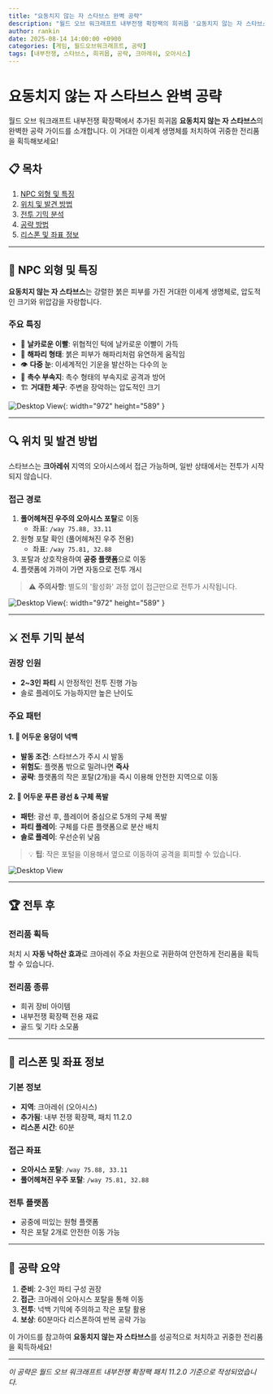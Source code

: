 ```yaml
---
title: "요동치지 않는 자 스타브스 완벽 공략"
description: "월드 오브 워크래프트 내부전쟁 확장팩의 희귀몹 '요동치지 않는 자 스타브스' 공략 가이드"
author: rankin
date: 2025-08-14 14:00:00 +0900
categories: [게임, 월드오브워크래프트, 공략]
tags: [내부전쟁, 스타브스, 희귀몹, 공략, 크아레쉬, 오아시스]
---
```


# 요동치지 않는 자 스타브스 완벽 공략

월드 오브 워크래프트 내부전쟁 확장팩에서 추가된 희귀몹 **요동치지 않는 자 스타브스**의 완벽한 공략 가이드를 소개합니다. 이 거대한 이세계 생명체를 처치하여 귀중한 전리품을 획득해보세요!

## 📋 목차

1. [NPC 외형 및 특징](#npc-외형-및-특징)
2. [위치 및 발견 방법](#위치-및-발견-방법)
3. [전투 기믹 분석](#전투-기믹-분석)
4. [공략 방법](#공략-방법)
5. [리스폰 및 좌표 정보](#리스폰-및-좌표-정보)

---

## 🎨 NPC 외형 및 특징

**요동치지 않는 자 스타브스**는 강렬한 붉은 피부를 가진 거대한 이세계 생명체로, 압도적인 크기와 위압감을 자랑합니다.

### 주요 특징
- 🦷 **날카로운 이빨**: 위협적인 턱에 날카로운 이빨이 가득
- 🌊 **해파리 형태**: 붉은 피부가 해파리처럼 유연하게 움직임
- 👁️ **다중 눈**: 이세계적인 기운을 발산하는 다수의 눈
- 🐙 **촉수 부속지**: 촉수 형태의 부속지로 공격과 방어
- 🏗️ **거대한 체구**: 주변을 장악하는 압도적인 크기

![Desktop View](https://img1.daumcdn.net/thumb/R1280x0/?scode=mtistory2&fname=https%3A%2F%2Fblog.kakaocdn.net%2Fdna%2Fb0Tr1R%2FbtsPP5QLxbf%2FAAAAAAAAAAAAAAAAAAAAAKXWvVPI8xeTjudRpxt4Vvdye8Gywblx3vZNOsQbtId8%2Fimg.png%3Fcredential%3DyqXZFxpELC7KVnFOS48ylbz2pIh7yKj8%26expires%3D1756652399%26allow_ip%3D%26allow_referer%3D%26signature%3DlSQdOPVurpGU%252BaclmNas1GHG034%253D){: width="972" height="589" }

---

## 🔍 위치 및 발견 방법

스타브스는 **크아레쉬** 지역의 오아시스에서 접근 가능하며, 일반 상태에서는 전투가 시작되지 않습니다.

### 접근 경로
1. **풀어헤쳐진 우주의 오아시스 포탈**로 이동
   - 좌표: `/way 75.88, 33.11`
2. 원형 포탈 확인 (풀어헤쳐진 우주 전용)
   - 좌표: `/way 75.81, 32.88`
3. 포탈과 상호작용하여 **공중 플랫폼**으로 이동
4. 플랫폼에 가까이 가면 자동으로 전투 개시

> ⚠️ **주의사항**: 별도의 '활성화' 과정 없이 접근만으로 전투가 시작됩니다.

![Desktop View](https://img1.daumcdn.net/thumb/R1280x0/?scode=mtistory2&fname=https%3A%2F%2Fblog.kakaocdn.net%2Fdna%2F5g8Z1%2FbtsPNPakqmD%2FAAAAAAAAAAAAAAAAAAAAAP9DCSKqnHW-zXrUrD2syLL9nhqUvXijUbpaVw73X22d%2Fimg.png%3Fcredential%3DyqXZFxpELC7KVnFOS48ylbz2pIh7yKj8%26expires%3D1756652399%26allow_ip%3D%26allow_referer%3D%26signature%3DIDauldTzM2%252B7FAp6XOKs0Oo8BGA%253D){: width="972" height="589" }


---

## ⚔️ 전투 기믹 분석

### 권장 인원
- **2~3인 파티** 시 안정적인 전투 진행 가능
- 솔로 플레이도 가능하지만 높은 난이도

### 주요 패턴

#### 1. 🌊 어두운 웅덩이 넉백
- **발동 조건**: 스타브스가 주시 시 발동
- **위험도**: 플랫폼 밖으로 밀려나면 **즉사**
- **공략**: 플랫폼의 작은 포탈(2개)을 즉시 이용해 안전한 지역으로 이동

#### 2. 💫 어두운 푸른 광선 & 구체 폭발
- **패턴**: 광선 후, 플레이어 중심으로 5개의 구체 폭발
- **파티 플레이**: 구체를 다른 플랫폼으로 분산 배치
- **솔로 플레이**: 우선순위 낮음

> 💡 **팁**: 작은 포털을 이용해서 옆으로 이동하여 공격을 회피할 수 있습니다.

![Desktop View](https://img1.daumcdn.net/thumb/R1280x0/?scode=mtistory2&fname=https%3A%2F%2Fblog.kakaocdn.net%2Fdna%2FlnZ1A%2FbtsPODOuypA%2FAAAAAAAAAAAAAAAAAAAAAKRB8K95RTN7WHgbAOCzhEvlZ8I8aTUGxjMcVuKHoAqR%2Fimg.png%3Fcredential%3DyqXZFxpELC7KVnFOS48ylbz2pIh7yKj8%26expires%3D1756652399%26allow_ip%3D%26allow_referer%3D%26signature%3DLvOhxQN46ysH6DZL4LPXLvzXUpQ%253D)

---

## 🏆 전투 후

### 전리품 획득
처치 시 **자동 낙하산 효과**로 크아레쉬 주요 차원으로 귀환하여 안전하게 전리품을 획득할 수 있습니다.

### 전리품 종류
- 희귀 장비 아이템
- 내부전쟁 확장팩 전용 재료
- 골드 및 기타 소모품

---

## 📍 리스폰 및 좌표 정보

### 기본 정보
- **지역**: 크아레쉬 (오아시스)
- **추가됨**: 내부 전쟁 확장팩, 패치 11.2.0
- **리스폰 시간**: 60분

### 접근 좌표
- **오아시스 포탈**: `/way 75.88, 33.11`
- **풀어헤쳐진 우주 포탈**: `/way 75.81, 32.88`

### 전투 플랫폼
- 공중에 떠있는 원형 플랫폼
- 작은 포탈 2개로 안전한 이동 가능


---

## 🎯 공략 요약

1. **준비**: 2-3인 파티 구성 권장
2. **접근**: 크아레쉬 오아시스 포탈을 통해 이동
3. **전투**: 넉백 기믹에 주의하고 작은 포탈 활용
4. **보상**: 60분마다 리스폰하여 반복 공략 가능

이 가이드를 참고하여 **요동치지 않는 자 스타브스**를 성공적으로 처치하고 귀중한 전리품을 획득하세요!

---

*이 공략은 월드 오브 워크래프트 내부전쟁 확장팩 패치 11.2.0 기준으로 작성되었습니다.*
